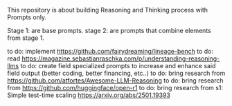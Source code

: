 This repository is about building Reasoning and Thinking process with Prompts only.

Stage 1: are base prompts.
stage 2: are prompts that combine elements from stage 1.

to do: implement https://github.com/fairydreaming/lineage-bench 
to do: read https://magazine.sebastianraschka.com/p/understanding-reasoning-llms
to do: create field specialized prompts to increase and enhance said field output (better coding, better financing, etc..)
to do: bring research from https://github.com/atfortes/Awesome-LLM-Reasoning
to do: bring research from https://github.com/huggingface/open-r1
to do: bring research from s1: Simple test-time scaling https://arxiv.org/abs/2501.19393